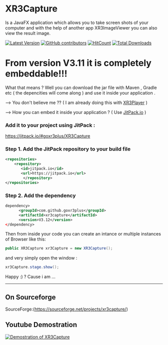 # XR3Capture

Is a JavaFX application which allows you to take screen shots of your computer and with the help of another app XR3ImageViewer you can also view the result image.

[![Latest Version](https://img.shields.io/github/release/goxr3plus/XR3Capture.svg?style=flat-square)](https://github.com/goxr3plus/XR3Capture/releases)
[![GitHub contributors][contributors-image]][contributors-url]
[![HitCount](http://hits.dwyl.io/goxr3plus/XR3Capture.svg)](http://hits.dwyl.io/goxr3plus/XR3Capture)
[![Total Downloads](https://img.shields.io/github/downloads/goxr3plus/XR3Capture/total.svg)](https://github.com/goxr3plus/XR3Capture/releases)

[contributors-url]: https://github.com/goxr3plus/XR3Capture/graphs/contributors
[contributors-image]: https://img.shields.io/github/contributors/goxr3plus/XR3Capture.svg

# From version V3.11 it is completely embeddable!!!

What that means ? Well you can download the jar file with Maven , Gradle etc ( the depencities will come along ) and use it inside your application . 

--> You don't believe me ?? ( I am already doing this with [XR3Player](https://github.com/goxr3plus/XR3Player) ) 

--> How you can embed it inside your application ? ( Use [JitPack.io](https://jitpack.io/#goxr3plus/XR3Capture/V3.11) )

### Add it to your project using JitPack :

https://jitpack.io/#goxr3plus/XR3Capture

### Step 1. Add the JitPack repository to your build file
``` XML
<repositories>
	<repository>
	   <id>jitpack.io</id>
	   <url>https://jitpack.io</url>
        </repository>
</repositories>
```

###  Step 2. Add the dependency
``` XML
dependency>
	  <groupId>com.github.goxr3plus</groupId>
	  <artifactId>xr3capture</artifactId>
	  <version>V3.12</version>
</dependency>
```

Then from inside your code you can create an intance or multiple instances of Browser like this:

``` JAVA
public XR3Capture xr3Capture = new XR3Capture();
```

and very simply open the  window :

```JAVA
xr3Capture.stage.show();
```

Happy :) ?  Cause i am ...

---

## On Sourceforge
 SourceForge:(https://sourceforge.net/projects/xr3capture/)

## Youtube Demostration
[![Demostration of XR3Capture](http://img.youtube.com/vi/s4TGWYBdv0E/0.jpg)](https://www.youtube.com/watch?v=s4TGWYBdv0E)
